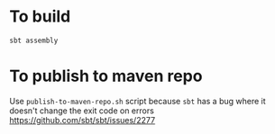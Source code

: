 
# To build

`sbt assembly`

# To publish to maven repo

Use `publish-to-maven-repo.sh` script because `sbt` has a bug where it doesn't change the exit code on errors https://github.com/sbt/sbt/issues/2277

